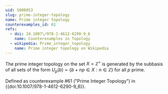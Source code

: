 ```yaml
---
uid: S000053
slug: prime-integer-topology
name: Prime integer topology
counterexamples_id: 61
refs:
  - doi: 10.1007\/978-1-4612-6290-9_6
    name: Counterexamples in Topology
  - wikipedia: Prime_integer_topology
    name: Prime integer topology on Wikipedia
---
```

The prime integer topology on the set $X = \mathbb{Z}^+$ is generated by the subbasis of all sets of the form $U_p(b) = \{b+np \in X : n \in \mathbb{Z}\}$ for all $p$ prime.

Defined as counterexample #61 ("Prime Integer Topology")
in {{doi:10.1007\/978-1-4612-6290-9_6}}.

